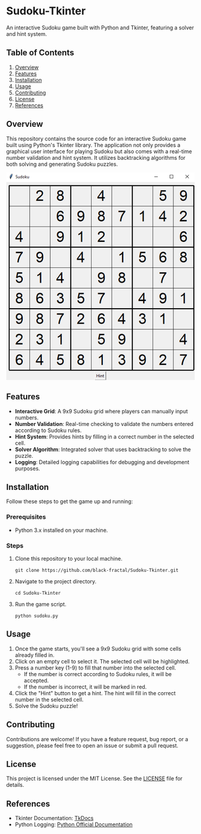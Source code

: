 # Sudoku-Tkinter
An interactive Sudoku game built with Python and Tkinter, featuring a solver and hint system.

## Table of Contents

1. [Overview](#overview)
2. [Features](#features)
3. [Installation](#installation)
4. [Usage](#usage)
5. [Contributing](#contributing)
6. [License](#license)
7. [References](#references)

## Overview

This repository contains the source code for an interactive Sudoku game built using Python's Tkinter library. The application not only provides a graphical user interface for playing Sudoku but also comes with a real-time number validation and hint system. It utilizes backtracking algorithms for both solving and generating Sudoku puzzles.

![Sudoku Screenshot](https://github.com/black-fractal/Sudoku-Tkinter/blob/main/Sudoku-Tkinter.png)

## Features

- **Interactive Grid**: A 9x9 Sudoku grid where players can manually input numbers.
- **Number Validation**: Real-time checking to validate the numbers entered according to Sudoku rules.
- **Hint System**: Provides hints by filling in a correct number in the selected cell.
- **Solver Algorithm**: Integrated solver that uses backtracking to solve the puzzle.
- **Logging**: Detailed logging capabilities for debugging and development purposes.

## Installation

Follow these steps to get the game up and running:

### Prerequisites

- Python 3.x installed on your machine.

### Steps

1. Clone this repository to your local machine.
   ```
   git clone https://github.com/black-fractal/Sudoku-Tkinter.git
   ```
2. Navigate to the project directory.
   ```
   cd Sudoku-Tkinter
   ```
3. Run the game script.
   ```
   python sudoku.py
   ```

## Usage

1. Once the game starts, you'll see a 9x9 Sudoku grid with some cells already filled in.
2. Click on an empty cell to select it. The selected cell will be highlighted.
3. Press a number key (1-9) to fill that number into the selected cell.
   - If the number is correct according to Sudoku rules, it will be accepted.
   - If the number is incorrect, it will be marked in red.
4. Click the "Hint" button to get a hint. The hint will fill in the correct number in the selected cell.
5. Solve the Sudoku puzzle!

## Contributing

Contributions are welcome! If you have a feature request, bug report, or a suggestion, please feel free to open an issue or submit a pull request.

## License

This project is licensed under the MIT License. See the [LICENSE](LICENSE) file for details.

## References

- Tkinter Documentation: [TkDocs](https://tkdocs.com/tutorial/index.html)
- Python Logging: [Python Official Documentation](https://docs.python.org/3/library/logging.html)

